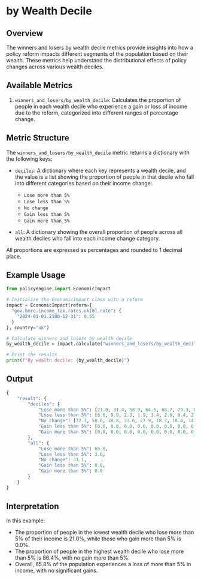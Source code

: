 # by Wealth Decile

## Overview

The winners and losers by wealth decile metrics provide insights into how a policy reform impacts different segments of the population based on their wealth. These metrics help understand the distributional effects of policy changes across various wealth deciles.

## Available Metrics

1. `winners_and_losers/by_wealth_decile`: Calculates the proportion of people in each wealth decile who experience a gain or loss of income due to the reform, categorized into different ranges of percentage change.

## Metric Structure

The `winners_and_losers/by_wealth_decile` metric returns a dictionary with the following keys:

- `deciles`: A dictionary where each key represents a wealth decile, and the value is a list showing the proportion of people in that decile who fall into different categories based on their income change:
  - `Lose more than 5%`
  - `Lose less than 5%`
  - `No change`
  - `Gain less than 5%`
  - `Gain more than 5%`
  
- `all`: A dictionary showing the overall proportion of people across all wealth deciles who fall into each income change category.

All proportions are expressed as percentages and rounded to 1 decimal place.

## Example Usage

```python
from policyengine import EconomicImpact

# Initialize the EconomicImpact class with a reform
impact = EconomicImpact(reform={
  "gov.hmrc.income_tax.rates.uk[0].rate": {
    "2024-01-01.2100-12-31": 0.55
  }
}, country="uk")

# Calculate winners and losers by wealth decile
by_wealth_decile = impact.calculate("winners_and_losers/by_wealth_decile")

# Print the results
print(f"By wealth decile: {by_wealth_decile}")
```

## Output

```python
{
    "result": {
        "deciles": {
            "Lose more than 5%": [21.0, 31.4, 58.9, 64.5, 68.7, 79.3, 81.1, 82.6, 84.5, 86.4],
            "Lose less than 5%": [6.6, 9.9, 2.3, 1.9, 3.4, 2.0, 0.4, 2.6, 0.2, 0.6],
            "No change": [72.3, 58.6, 38.8, 33.6, 27.9, 18.7, 18.4, 14.8, 15.3, 13.0],
            "Gain less than 5%": [0.0, 0.0, 0.0, 0.0, 0.0, 0.0, 0.0, 0.0, 0.0, 0.0],
            "Gain more than 5%": [0.0, 0.0, 0.0, 0.0, 0.0, 0.0, 0.0, 0.0, 0.0, 0.0]
        },
        "all": {
            "Lose more than 5%": 65.8,
            "Lose less than 5%": 3.0,
            "No change": 31.1,
            "Gain less than 5%": 0.0,
            "Gain more than 5%": 0.0
        }
    }
}
```

## Interpretation

In this example:

- The proportion of people in the lowest wealth decile who lose more than 5% of their income is 21.0%, while those who gain more than 5% is 0.0%.
- The proportion of people in the highest wealth decile who lose more than 5% is 86.4%, with no gain more than 5%.
- Overall, 65.8% of the population experiences a loss of more than 5% in income, with no significant gains.
